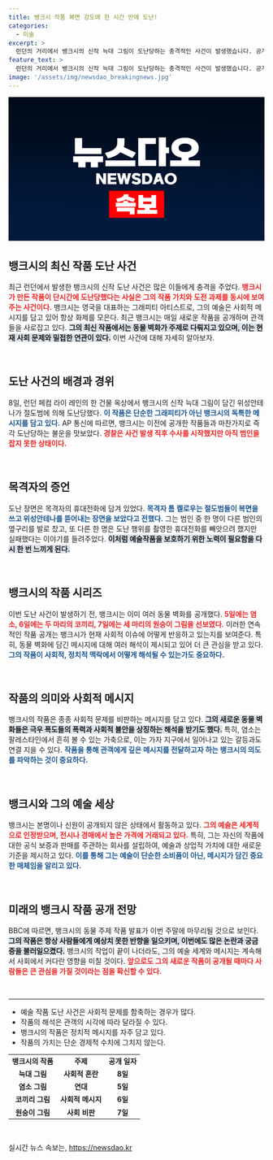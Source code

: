 ```yaml
---
title: 뱅크시 작품 복면 강도에 한 시간 만에 도난!
categories:
  - 미술
excerpt: >
  런던의 거리에서 뱅크시의 신작 늑대 그림이 도난당하는 충격적인 사건이 발생했습니다. 공개 직후 도둑이 위성안테나를 뜯어내며 벌어진 이 일은 목격자의 휴대폰에 고스란히 담겼습니다. 이번 사건은 뱅크시의 신작 연작에 대한 궁금증을 더욱 자극하고 있습니다.
feature_text: >
  런던의 거리에서 뱅크시의 신작 늑대 그림이 도난당하는 충격적인 사건이 발생했습니다. 공개 직후 도둑이 위성안테나를 뜯어내며 벌어진 이 일은 목격자의 휴대폰에 고스란히 담겼습니다. 이번 사건은 뱅크시의 신작 연작에 대한 궁금증을 더욱 자극하고 있습니다.
image: '/assets/img/newsdao_breakingnews.jpg'
---
```


<p><img src="/assets/img/newsdao_breakingnews.jpg" alt="ontimetimes 속보" /></p>

<h2 data-ke-size="size26">뱅크시의 최신 작품 도난 사건</h2>

<p data-ke-size="size16">최근 런던에서 발생한 뱅크시의 신작 도난 사건은 많은 이들에게 충격을 주었다. <b><span style="color: #ee2323;">뱅크시가 만든 작품이 단시간에 도난당했다는 사실은 그의 작품 가치와 도전 과제를 동시에 보여주는 사건이다.</span></b> 뱅크시는 영국을 대표하는 그래피티 아티스트로, 그의 예술은 사회적 메시지를 담고 있어 항상 화제를 모은다. 최근 뱅크시는 매일 새로운 작품을 공개하며 관객들을 사로잡고 있다. <b><span style="background-color: #21538527;">그의 최신 작품에서는 동물 벽화가 주제로 다뤄지고 있으며, 이는 현재 사회 문제와 밀접한 연관이 있다.</span></b> 이번 사건에 대해 자세히 알아보자.</p>

<p data-ke-size="size16">&nbsp;</p>

<h2 data-ke-size="size26">도난 사건의 배경과 경위</h2>

<p data-ke-size="size16">8일, 런던 페컴 라이 레인의 한 건물 옥상에서 뱅크시의 신작 늑대 그림이 담긴 위성안테나가 절도범에 의해 도난당했다. <b><span style="color: #1a5490;">이 작품은 단순한 그래피티가 아닌 뱅크시의 독특한 메시지를 담고 있다.</span></b> AP 통신에 따르면, 뱅크시는 이전에 공개한 작품들과 마찬가지로 즉각 도난당하는 불운을 맛보았다. <b><span style="color: #ee2323;">경찰은 사건 발생 직후 수사를 시작했지만 아직 범인을 잡지 못한 상태이다.</span></b> </p>

<p data-ke-size="size16">&nbsp;</p>

<h2 data-ke-size="size26">목격자의 증언</h2>

<p data-ke-size="size16">도난 장면은 목격자의 휴대전화에 담겨 있었다. <b><span style="color: #1a5490;">목격자 톰 켈로우는 절도범들이 복면을 쓰고 위성안테나를 뜯어내는 장면을 보았다고 전했다.</span></b> 그는 범인 중 한 명이 다른 범인의 옆구리를 발로 찼고, 또 다른 한 명은 도난 행위를 촬영한 휴대전화를 빼앗으려 했지만 실패했다는 이야기를 들려주었다. <b><span style="background-color: #21538527;">이처럼 예술작품을 보호하기 위한 노력이 필요함을 다시 한 번 느끼게 된다.</span></b></p>

<p data-ke-size="size16">&nbsp;</p>

<h2 data-ke-size="size26">뱅크시의 작품 시리즈</h2>

<p data-ke-size="size16">이번 도난 사건이 발생하기 전, 뱅크시는 이미 여러 동물 벽화를 공개했다. <b><span style="color: #ee2323;">5일에는 염소, 6일에는 두 마리의 코끼리, 7일에는 세 마리의 원숭이 그림을 선보였다.</span></b> 이러한 연속적인 작품 공개는 뱅크시가 현재 사회적 이슈에 어떻게 반응하고 있는지를 보여준다. 특히, 동물 벽화에 담긴 메시지에 대해 여러 해석이 제시되고 있어 더 큰 관심을 받고 있다. <b><span style="color: #1a5490;">그의 작품이 사회적, 정치적 맥락에서 어떻게 해석될 수 있는가도 중요하다.</span></b></p>

<p data-ke-size="size16">&nbsp;</p>

<h2 data-ke-size="size26">작품의 의미와 사회적 메시지</h2>

<p data-ke-size="size16">뱅크시의 작품은 종종 사회적 문제를 비판하는 메시지를 담고 있다. <b><span style="background-color: #21538527;">그의 새로운 동물 벽화들은 극우 폭도들의 폭력과 사회적 불안을 상징하는 해석을 받기도 했다.</span></b> 특히, 염소는 팔레스타인에서 흔히 볼 수 있는 가축으로, 이는 가자 지구에서 일어나고 있는 갈등과도 연결 지을 수 있다. <b><span style="color: #1a5490;">작품을 통해 관객에게 깊은 메시지를 전달하고자 하는 뱅크시의 의도를 파악하는 것이 중요하다.</span></b></p>

<p data-ke-size="size16">&nbsp;</p>

<h2 data-ke-size="size26">뱅크시와 그의 예술 세상</h2>

<p data-ke-size="size16">뱅크시는 본명이나 신원이 공개되지 않은 상태에서 활동하고 있다. <b><span style="color: #ee2323;">그의 예술은 세계적으로 인정받으며, 전시나 경매에서 높은 가격에 거래되고 있다.</span></b> 특히, 그는 자신의 작품에 대한 공식 보증과 판매를 주관하는 회사를 설립하여, 예술과 상업적 가치에 대한 새로운 기준을 제시하고 있다. <b><span style="color: #1a5490;">이를 통해 그는 예술이 단순한 소비품이 아닌, 메시지가 담긴 중요한 매체임을 알리고 있다.</span></b></p>

<p data-ke-size="size16">&nbsp;</p>

<h2 data-ke-size="size26">미래의 뱅크시 작품 공개 전망</h2>

<p data-ke-size="size16">BBC에 따르면, 뱅크시의 동물 주제 작품 발표가 이번 주말에 마무리될 것으로 보인다. <b><span style="background-color: #21538527;">그의 작품은 항상 사람들에게 예상치 못한 반향을 일으키며, 이번에도 많은 논란과 궁금증을 불러일으켰다.</span></b> 뱅크시의 작업이 끝이 나더라도, 그의 예술 세계와 메시지는 계속해서 사회에서 커다란 영향을 미칠 것이다. <b><span style="color: #ee2323;">앞으로도 그의 새로운 작품이 공개될 때마다 사람들은 큰 관심을 가질 것이라는 점을 확신할 수 있다.</span></b></p>

<p data-ke-size="size16">&nbsp;</p>

<hr>

<ul>
<li>예술 작품 도난 사건은 사회적 문제를 함축하는 경우가 많다.</li>
<li>작품의 해석은 관객의 시각에 따라 달라질 수 있다.</li>
<li>뱅크시의 작품은 정치적 메시지를 자주 담고 있다.</li>
<li>작품의 가치는 단순 경제적 수치에 그치지 않는다.</li>
</ul>

<table style="width: 100%;">
<tr>
<td style="text-align: center; height: 17px;"><b>뱅크시의 작품</b></td>
<td style="text-align: center; height: 17px;"><b>주제</b></td>
<td style="text-align: center; height: 17px;"><b>공개 일자</b></td>
</tr>
<tr>
<td style="text-align: center; height: 17px;"><b>늑대 그림</b></td>
<td style="text-align: center; height: 17px;"><b>사회적 혼란</b></td>
<td style="text-align: center; height: 17px;"><b>8일</b></td>
</tr>
<tr>
<td style="text-align: center; height: 17px;"><b>염소 그림</b></td>
<td style="text-align: center; height: 17px;"><b>연대</b></td>
<td style="text-align: center; height: 17px;"><b>5일</b></td>
</tr>
<tr>
<td style="text-align: center; height: 17px;"><b>코끼리 그림</b></td>
<td style="text-align: center; height: 17px;"><b>사회적 메시지</b></td>
<td style="text-align: center; height: 17px;"><b>6일</b></td>
</tr>
<tr>
<td style="text-align: center; height: 17px;"><b>원숭이 그림</b></td>
<td style="text-align: center; height: 17px;"><b>사회 비판</b></td>
<td style="text-align: center; height: 17px;"><b>7일</b></td>
</tr>
</table>

<p data-ke-size="size16">&nbsp;</p>
실시간 뉴스 속보는, <a href="https://newsdao.kr" rel="dofollow">https://newsdao.kr</a>


